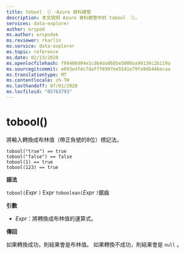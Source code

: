 ```yaml
---
title: tobool （）-Azure 資料總管
description: 本文說明 Azure 資料總管中的 tobool （）。
services: data-explorer
author: orspod
ms.author: orspodek
ms.reviewer: rkarlin
ms.service: data-explorer
ms.topic: reference
ms.date: 02/13/2020
ms.openlocfilehash: f99406d94e1cd64da8605e5000aa99136c2b119a
ms.sourcegitcommit: e093e4fdc7dafff6997ee5541e79fa9db446ecaa
ms.translationtype: MT
ms.contentlocale: zh-TW
ms.lasthandoff: 07/01/2020
ms.locfileid: "85763793"
---
```

# <a name="tobool"></a>tobool()

將輸入轉換成布林值（帶正負號的8位）標記法。

```kusto
tobool("true") == true
tobool("false") == false
tobool(1) == true
tobool(123) == true
```

**語法**

`tobool(`*Expr* `)` 
 Expr `toboolean(`*Expr* `)`鋸齒

**引數**

* *Expr*：將轉換成布林值的運算式。 

**傳回**

如果轉換成功，則結果會是布林值。
如果轉換不成功，則結果會是 `null` 。
